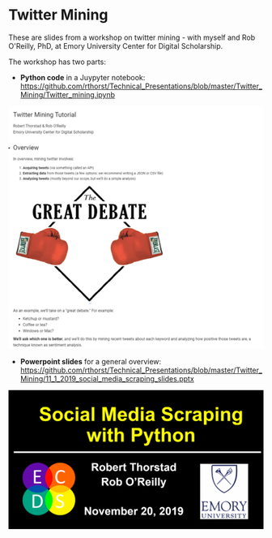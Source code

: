 # Twitter Mining

These are slides from a workshop on twitter mining - with myself and Rob O'Reilly, PhD, at Emory University Center for Digital Scholarship.

The workshop has two parts: 

* **Python code** in a Juypyter notebook: https://github.com/rthorst/Technical_Presentations/blob/master/Twitter_Mining/Twitter_mining.ipynb

![alt_text](https://raw.githubusercontent.com/rthorst/Technical_Presentations/master/Twitter_Mining/colab_screenshot.PNG)

* **Powerpoint slides** for a general overview: https://github.com/rthorst/Technical_Presentations/blob/master/Twitter_Mining/11_1_2019_social_media_scraping_slides.pptx

![alt_text](https://raw.githubusercontent.com/rthorst/Technical_Presentations/master/Twitter_Mining/ppt_screenshot.PNG)
